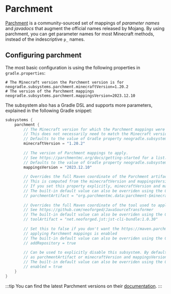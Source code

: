# Parchment

[Parchment] is a community-sourced set of mappings of *parameter names* and *javadocs* that augment the official names released by Mojang. By using parchment, you can get parameter names for most Minecraft methods, instead of the indescriptive `p_` names.

## Configuring parchment

The most basic configuration is using the following properties in `gradle.properties`:

```properties
# The Minecraft version the Parchment version is for
neogradle.subsystems.parchment.minecraftVersion=1.20.2
# The version of the Parchment mappings
neogradle.subsystems.parchment.mappingsVersion=2023.12.10
```

The subsystem also has a Gradle DSL and supports more parameters, explained in the following Gradle snippet:

```gradle
subsystems {
    parchment {
        // The Minecraft version for which the Parchment mappings were created.
        // This does not necessarily need to match the Minecraft version your mod targets
        // Defaults to the value of Gradle property neogradle.subsystems.parchment.minecraftVersion
        minecraftVersion = "1.20.2"
        
        // The version of Parchment mappings to apply.
        // See https://parchmentmc.org/docs/getting-started for a list.
        // Defaults to the value of Gradle property neogradle.subsystems.parchment.mappingsVersion
        mappingsVersion = "2023.12.10"
        
        // Overrides the full Maven coordinate of the Parchment artifact to use
        // This is computed from the minecraftVersion and mappingsVersion properties by default.
        // If you set this property explicitly, minecraftVersion and mappingsVersion will be ignored.
        // The built-in default value can also be overriden using the Gradle property neogradle.subsystems.parchment.parchmentArtifact
        // parchmentArtifact = "org.parchmentmc.data:parchment-$minecraftVersion:$mappingsVersion:checked@zip"
        
        // Overrides the full Maven coordinate of the tool used to apply the Parchment mappings
        // See https://github.com/neoforged/JavaSourceTransformer
        // The built-in default value can also be overriden using the Gradle property neogradle.subsystems.parchment.toolArtifact
        // toolArtifact = "net.neoforged.jst:jst-cli-bundle:1.0.30"
        
        // Set this to false if you don't want the https://maven.parchmentmc.org/ repository to be added automatically when
        // applying Parchment mappings is enabled
        // The built-in default value can also be overriden using the Gradle property neogradle.subsystems.parchment.addRepository
        // addRepository = true
        
        // Can be used to explicitly disable this subsystem. By default, it will be enabled automatically as soon
        // as parchmentArtifact or minecraftVersion and mappingsVersion are set.
        // The built-in default value can also be overriden using the Gradle property neogradle.subsystems.parchment.enabled
        // enabled = true
    }
}
```

:::tip
You can find the latest Parchment versions on their [documentation](https://parchmentmc.org/docs/getting-started).
:::

[Parchment]: https://parchmentmc.org/

